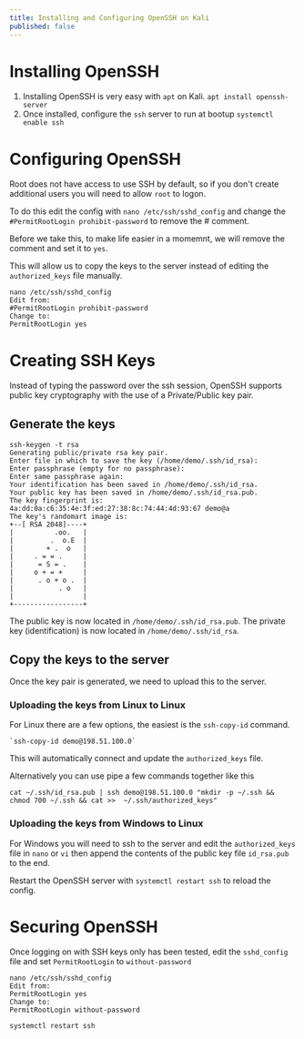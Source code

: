 ```yaml
---
title: Installing and Configuring OpenSSH on Kali
published: false
---
```


# Installing OpenSSH
1. Installing OpenSSH is very easy with `apt` on Kali.
    `apt install openssh-server`
2. Once installed, configure the `ssh` server to run at bootup
    `systemctl enable ssh`

# Configuring OpenSSH
Root does not have access to use SSH by default, so if you don't create additional users you will need to allow `root` to logon. 

To do this edit the config with `nano /etc/ssh/sshd_config` and change the `#PermitRootLogin prohibit-password` to remove the # comment.

Before we take this, to make life easier in a momemnt, we will remove the comment and set it to `yes`.

This will allow us to copy the keys to the server instead of editing the `authorized_keys` file manually.

```
nano /etc/ssh/sshd_config
Edit from:
#PermitRootLogin prohibit-password
Change to:
PermitRootLogin yes
```
# Creating SSH Keys

Instead of typing the password over the ssh session, OpenSSH supports public key cryptography with the use of a Private/Public key pair.

## Generate the keys
```
ssh-keygen -t rsa
Generating public/private rsa key pair.
Enter file in which to save the key (/home/demo/.ssh/id_rsa): 
Enter passphrase (empty for no passphrase): 
Enter same passphrase again: 
Your identification has been saved in /home/demo/.ssh/id_rsa.
Your public key has been saved in /home/demo/.ssh/id_rsa.pub.
The key fingerprint is:
4a:dd:0a:c6:35:4e:3f:ed:27:38:8c:74:44:4d:93:67 demo@a
The key's randomart image is:
+--[ RSA 2048]----+
|          .oo.   |
|         .  o.E  |
|        + .  o   |
|     . = = .     |
|      = S = .    |
|     o + = +     |
|      . o + o .  |
|           . o   |
|                 |
+-----------------+
```
The public key is now located in `/home/demo/.ssh/id_rsa.pub`. The private key (identification) is now located in `/home/demo/.ssh/id_rsa`. 

## Copy the keys to the server
Once the key pair is generated, we need to upload this to the server.

### Uploading the keys from Linux to Linux
For Linux there are a few options, the easiest is the `ssh-copy-id` command. 

    `ssh-copy-id demo@198.51.100.0`

This will automatically connect and update the `authorized_keys` file.

Alternatively you can use pipe a few commands together like this

`cat ~/.ssh/id_rsa.pub | ssh demo@198.51.100.0 "mkdir -p ~/.ssh && chmod 700 ~/.ssh && cat >>  ~/.ssh/authorized_keys"`

### Uploading the keys from Windows to Linux
For Windows you will need to ssh to the server and edit the `authorized_keys` file in `nano` or `vi` then append the contents of the public key file `id_rsa.pub` to the end.

Restart the OpenSSH server with `systemctl restart ssh` to reload the config.

# Securing OpenSSH
Once logging on with SSH keys only has been tested, edit the `sshd_config` file and set `PermitRootLogin` to `without-password`

```
nano /etc/ssh/sshd_config
Edit from:
PermitRootLogin yes
Change to:
PermitRootLogin without-password
```

`systemctl restart ssh`
